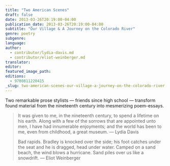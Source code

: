 ```yaml
---
title: "Two American Scenes"
draft: false
date: 2013-03-26T20:19:00-04:00
publication_date: 2013-03-26T20:19:00-04:00
subtitle: "Our Village & A Journey on the Colorado River"
genre: poetry
subgenre:
language:
author:
  - contributor/lydia-davis.md
  - contributor/eliot-weinberger.md
translator:
editor:
featured_image_path:
editions:
  - 9780811220415
_slug: two-american-scenes-our-village-a-journey-on-the-colorado-river
---
```


Two remarkable prose stylists — friends since high school — transform found material from the nineteenth century into mesmerizing poem-essays.

> It was given to me, in the nineteenth century, to spend a lifetime on his
> earth. Along with a few of the sorrows that are appointed unto men,
> I have had innumerable enjoyments; and the world has been to me,
> even from childhood, a great museum.
> — Lydia Davis
> 
> Bad rapids. Bradley is knocked over the side; his foot catches under
> the seat and he is dragged, head under water. Camped on a sand
> beach, the wind blows a hurricane. Sand piles over us like a snowdrift.
> — Eliot Weinberger

